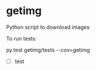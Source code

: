 # getimg
Python script to download images

To run tests: 

py.test getimg/tests --cov=getimg

- [ ] test
